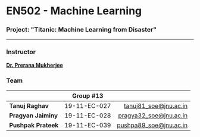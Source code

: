 # EN502 - Machine Learning
### Project: "Titanic: Machine Learning from Disaster"
---

### Instructor

[**Dr. Prerana Mukherjee**](https://www.jnu.ac.in/content/prerana)

### Team

||Group #13||
|:--|:-:|--:|
|**Tanuj Raghav**|19-11-EC-027|tanuj81_soe@jnu.ac.in|
|**Pragyan Jaiminy**|19-11-EC-028|pragya32_soe@jnu.ac.in|
|**Pushpak Prateek**|19-11-EC-039|pushpa89_soe@jnu.ac.in|
